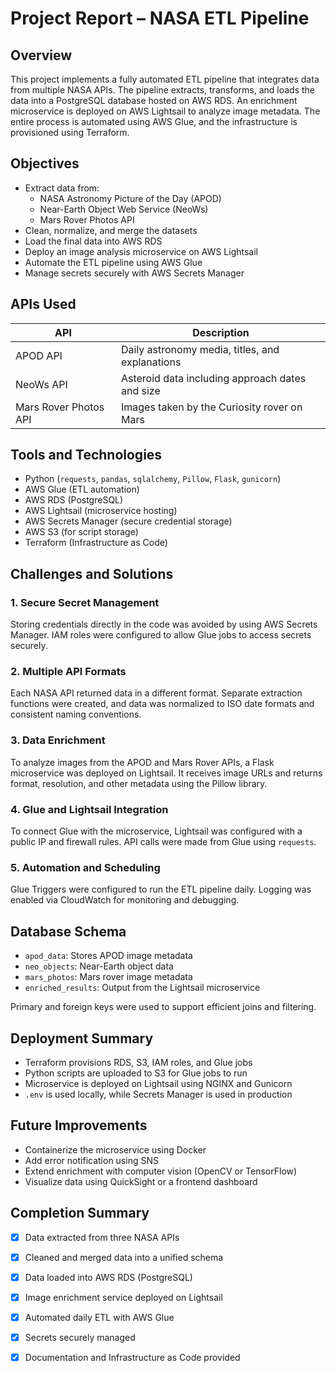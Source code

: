 # Project Report – NASA ETL Pipeline

## Overview

This project implements a fully automated ETL pipeline that integrates data from multiple NASA APIs. The pipeline extracts, transforms, and loads the data into a PostgreSQL database hosted on AWS RDS. An enrichment microservice is deployed on AWS Lightsail to analyze image metadata. The entire process is automated using AWS Glue, and the infrastructure is provisioned using Terraform.

## Objectives

- Extract data from:
  - NASA Astronomy Picture of the Day (APOD)
  - Near-Earth Object Web Service (NeoWs)
  - Mars Rover Photos API
- Clean, normalize, and merge the datasets
- Load the final data into AWS RDS
- Deploy an image analysis microservice on AWS Lightsail
- Automate the ETL pipeline using AWS Glue
- Manage secrets securely with AWS Secrets Manager

## APIs Used

| API                  | Description                                      |
|----------------------|--------------------------------------------------|
| APOD API             | Daily astronomy media, titles, and explanations |
| NeoWs API            | Asteroid data including approach dates and size |
| Mars Rover Photos API| Images taken by the Curiosity rover on Mars     |

## Tools and Technologies

- Python (`requests`, `pandas`, `sqlalchemy`, `Pillow`, `Flask`, `gunicorn`)
- AWS Glue (ETL automation)
- AWS RDS (PostgreSQL)
- AWS Lightsail (microservice hosting)
- AWS Secrets Manager (secure credential storage)
- AWS S3 (for script storage)
- Terraform (Infrastructure as Code)

## Challenges and Solutions

### 1. Secure Secret Management  
Storing credentials directly in the code was avoided by using AWS Secrets Manager. IAM roles were configured to allow Glue jobs to access secrets securely.

### 2. Multiple API Formats  
Each NASA API returned data in a different format. Separate extraction functions were created, and data was normalized to ISO date formats and consistent naming conventions.

### 3. Data Enrichment  
To analyze images from the APOD and Mars Rover APIs, a Flask microservice was deployed on Lightsail. It receives image URLs and returns format, resolution, and other metadata using the Pillow library.

### 4. Glue and Lightsail Integration  
To connect Glue with the microservice, Lightsail was configured with a public IP and firewall rules. API calls were made from Glue using `requests`.

### 5. Automation and Scheduling  
Glue Triggers were configured to run the ETL pipeline daily. Logging was enabled via CloudWatch for monitoring and debugging.

## Database Schema

- `apod_data`: Stores APOD image metadata
- `neo_objects`: Near-Earth object data
- `mars_photos`: Mars rover image metadata
- `enriched_results`: Output from the Lightsail microservice

Primary and foreign keys were used to support efficient joins and filtering.

## Deployment Summary

- Terraform provisions RDS, S3, IAM roles, and Glue jobs
- Python scripts are uploaded to S3 for Glue jobs to run
- Microservice is deployed on Lightsail using NGINX and Gunicorn
- `.env` is used locally, while Secrets Manager is used in production

## Future Improvements

- Containerize the microservice using Docker
- Add error notification using SNS
- Extend enrichment with computer vision (OpenCV or TensorFlow)
- Visualize data using QuickSight or a frontend dashboard

## Completion Summary

- [x] Data extracted from three NASA APIs
- [x] Cleaned and merged data into a unified schema
- [x] Data loaded into AWS RDS (PostgreSQL)
- [x] Image enrichment service deployed on Lightsail
- [x] Automated daily ETL with AWS Glue
- [x] Secrets securely managed
- [x] Documentation and Infrastructure as Code provided

